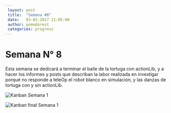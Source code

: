 ```yaml
---
 layout: post
 title:  "Semana #8"
 date:   03-01-2017 21:05:00
 author: pomodorest
 categories: progress
---
```


# Semana N° 8

 Esta semana se dedicará a terminar el baile de la tortuga con actionLib, y a hacer los informes y posts que describan la labor realizada en investigar porqué no responde a teleOp el robot blanco en simulación, y las danzas de tortuga con y sin actionLib.


  ![Kanban Semana 1]({{site.baseurl}}/assets/week-progress/kanban8.png)

  ![Kanban final Semana 1]({{site.baseurl}}/assets/week-progress/kanban8-final.png)
